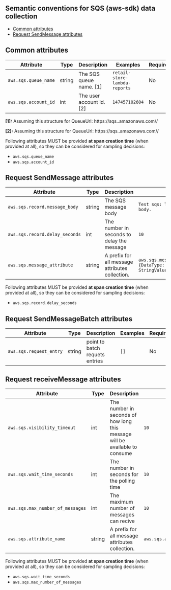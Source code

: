 ## Semantic conventions for SQS (aws-sdk) data collection

<!-- toc -->

- [Common attributes](#common-attributes)
- [Request SendMessage attributes](#request-sendmessage-attributes)

<!-- tocstop -->

## Common attributes
<!-- semconv aws.sqs -->
| Attribute  | Type | Description  | Examples  | Required |
|---|---|---|---|---|
| `aws.sqs.queue_name` | string | The SQS queue name. [1] | `retail-store-lambda-reports` | No |
| `aws.sqs.account_id` | int | The user account id. [2] | `147457102604` | No |

**[1]:** Assuming this structure for QueueUrl: https://sqs.<region>.amazonaws.com/<accountId>/<queueName>

**[2]:** Assuming this structure for QueueUrl: https://sqs.<region>.amazonaws.com/<accountId>/<queueName>

Following attributes MUST be provided **at span creation time** (when provided at all), so they can be considered for sampling decisions:

* `aws.sqs.queue_name`
* `aws.sqs.account_id`
<!-- endsemconv -->

## Request SendMessage attributes
<!-- semconv aws.sqs.request.send_message -->
| Attribute  | Type | Description  | Examples  | Required |
|---|---|---|---|---|
| `aws.sqs.record.message_body` | string | The SQS message body | `Test sqs: This is the message body.` | No |
| `aws.sqs.record.delay_seconds` | int | The number in seconds to delay the message | `10` | No |
| `aws.sqs.message_attribute` | string | A prefix for all message attributes collection. | `aws.sqs.message_attribute.Title={DataType: 'String', StringValue: 'The Whistler'}` | No |

Following attributes MUST be provided **at span creation time** (when provided at all), so they can be considered for sampling decisions:

* `aws.sqs.record.delay_seconds`
<!-- endsemconv -->

## Request SendMessageBatch attributes
<!-- semconv aws.sqs.request.send_message_batch -->
| Attribute  | Type | Description  | Examples  | Required |
|---|---|---|---|---|
| `aws.sqs.request_entry` | string | point to batch requets entries | `[]` | No |
<!-- endsemconv -->

## Request receiveMessage attributes
<!-- semconv aws.sqs.request.receive_message -->
| Attribute  | Type | Description  | Examples  | Required |
|---|---|---|---|---|
| `aws.sqs.visibility_timeout` | int | The number in seconds of how long this message will be available to consume | `10` | No |
| `aws.sqs.wait_time_seconds` | int | The number in seconds for the polling time | `10` | No |
| `aws.sqs.max_number_of_messages` | int | The maximum number of messages can recive | `10` | No |
| `aws.sqs.attribute_name` | string | A prefix for all message attributes collection. | `aws.sqs.attribute_name.attr=name` | No |

Following attributes MUST be provided **at span creation time** (when provided at all), so they can be considered for sampling decisions:

* `aws.sqs.wait_time_seconds`
* `aws.sqs.max_number_of_messages`
<!-- endsemconv -->

